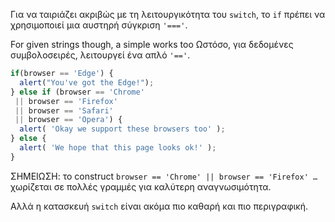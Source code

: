 Για να ταιριάζει ακριβώς με τη λειτουργικότητα του `switch`, το `if` πρέπει να χρησιμοποιεί μια αυστηρή σύγκριση `'==='`.

For given strings though, a simple  works too
Ωστόσο, για δεδομένες συμβολοσειρές, λειτουργεί ένα απλό `'=='`.

```js no-beautify
if(browser == 'Edge') {
  alert("You've got the Edge!");
} else if (browser == 'Chrome'
 || browser == 'Firefox'
 || browser == 'Safari'
 || browser == 'Opera') {
  alert( 'Okay we support these browsers too' );
} else {
  alert( 'We hope that this page looks ok!' );
}
```

ΣΗΜΕΙΩΣΗ: το construct `browser == 'Chrome' || browser == 'Firefox' …` χωρίζεται σε πολλές γραμμές για καλύτερη αναγνωσιμότητα.

Αλλά η κατασκευή `switch` είναι ακόμα πιο καθαρή και πιο περιγραφική.
